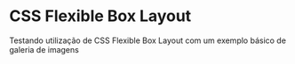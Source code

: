 # CSS Flexible Box Layout
 Testando utilização de CSS Flexible Box Layout com um exemplo básico de galeria de imagens
